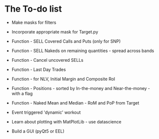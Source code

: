 # The To-do list

* Make masks for filters
* Incorporate appropriate mask for Target.py
* Function - SELL Covered Calls and Puts (only for SNP)
* Function - SELL Nakeds on remaining quantities - spread across bands
* Function - Cancel uncovered SELLs
* Function - Last Day Trades
* Function - for NLV, Initial Margin and Composite RoI
* Function - Positions - sorted by In-the-money and Near-the-money - with a flag
* Function - Naked Mean and Median - RoM and PoP from Target

* Event triggered 'dynamic' workout

* Learn about plotting with MatPlotLib - use datascience
* Build a GUI (pyQt5 or EEL)